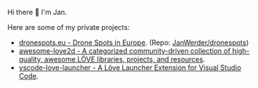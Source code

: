Hi there 👋 I'm Jan.

Here are some of my private projects:

 * [dronespots.eu - Drone Spots in Europe](https://www.dronespots.eu/). (Repo: [JanWerder/dronespots](https://github.com/JanWerder/dronespots))
 * [awesome-love2d - A categorized community-driven collection of high-quality, awesome LÖVE libraries, projects, and resources](https://github.com/love2d-community/awesome-love2d).
 * [vscode-love-launcher - A Löve Launcher Extension for Visual Studio Code](https://github.com/JanWerder/vscode-love-launcher).
